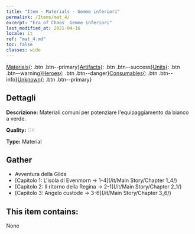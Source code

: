 ```yaml
---
title: "Item - Materials - Gemme inferiori"
permalink: /Items/mat_4/
excerpt: "Era of Chaos  Gemme inferiori"
last_modified_at: 2021-04-16
locale: it
ref: "mat_4.md"
toc: false
classes: wide
---
```

 [Materials](/it/Items/){: .btn .btn--primary}[Artifacts](/it/Items/Artifacts/){: .btn .btn--success}[Units](/it/Items/Units/){: .btn .btn--warning}[Heroes](/it/Items/Heroes/){: .btn .btn--danger}[Consumables](/it/Items/Consumables/){: .btn .btn--info}[Unknown](/it/Items/Unknown/){: .btn .btn--primary}

## Dettagli
 **Descrizione:** Materiali comuni per potenziare l'equipaggiamento da bianco a verde.

 **Quality:** <span style="color: #C0C0C0">OK</span>

 **Type:** Material

## Gather

*    Avventura della Gilda 
*    [Capitolo 1: L'isola di Evenmorn -> 1-4](/it/Main Story/Chapter 1_4/) 
*    [Capitolo 2: Il ritorno della Regina -> 2-1](/it/Main Story/Chapter 2_1/) 
*    [Capitolo 3: Angelo custode -> 3-6](/it/Main Story/Chapter 3_6/) 

## This item contains:

  None

